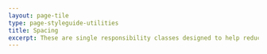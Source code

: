```yaml
---
layout: page-tile
type: page-styleguide-utilities
title: Spacing
excerpt: These are single responsibility classes designed to help reduce duplication in our SCSS.
---
```

